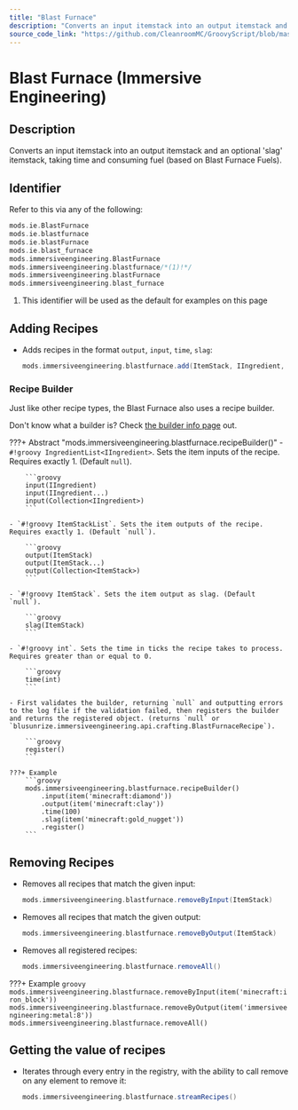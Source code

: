 ```yaml
---
title: "Blast Furnace"
description: "Converts an input itemstack into an output itemstack and an optional 'slag' itemstack, taking time and consuming fuel (based on Blast Furnace Fuels)."
source_code_link: "https://github.com/CleanroomMC/GroovyScript/blob/master/src/main/java/com/cleanroommc/groovyscript/compat/mods/immersiveengineering/BlastFurnace.java"
---
```


# Blast Furnace (Immersive Engineering)

## Description

Converts an input itemstack into an output itemstack and an optional 'slag' itemstack, taking time and consuming fuel (based on Blast Furnace Fuels).

## Identifier

Refer to this via any of the following:

```groovy hl_lines="6"
mods.ie.BlastFurnace
mods.ie.blastfurnace
mods.ie.blastFurnace
mods.ie.blast_furnace
mods.immersiveengineering.BlastFurnace
mods.immersiveengineering.blastfurnace/*(1)!*/
mods.immersiveengineering.blastFurnace
mods.immersiveengineering.blast_furnace
```

1. This identifier will be used as the default for examples on this page

## Adding Recipes

- Adds recipes in the format `output`, `input`, `time`, `slag`:

    ```groovy
    mods.immersiveengineering.blastfurnace.add(ItemStack, IIngredient, int, ItemStack)
    ```


### Recipe Builder

Just like other recipe types, the Blast Furnace also uses a recipe builder.

Don't know what a builder is? Check [the builder info page](../../../groovy/builder.md) out.

???+ Abstract "mods.immersiveengineering.blastfurnace.recipeBuilder()"
    - `#!groovy IngredientList<IIngredient>`. Sets the item inputs of the recipe. Requires exactly 1. (Default `null`).

        ```groovy
        input(IIngredient)
        input(IIngredient...)
        input(Collection<IIngredient>)
        ```

    - `#!groovy ItemStackList`. Sets the item outputs of the recipe. Requires exactly 1. (Default `null`).

        ```groovy
        output(ItemStack)
        output(ItemStack...)
        output(Collection<ItemStack>)
        ```

    - `#!groovy ItemStack`. Sets the item output as slag. (Default `null`).

        ```groovy
        slag(ItemStack)
        ```

    - `#!groovy int`. Sets the time in ticks the recipe takes to process. Requires greater than or equal to 0.

        ```groovy
        time(int)
        ```

    - First validates the builder, returning `null` and outputting errors to the log file if the validation failed, then registers the builder and returns the registered object. (returns `null` or `blusunrize.immersiveengineering.api.crafting.BlastFurnaceRecipe`).

        ```groovy
        register()
        ```

    ???+ Example
        ```groovy
        mods.immersiveengineering.blastfurnace.recipeBuilder()
            .input(item('minecraft:diamond'))
            .output(item('minecraft:clay'))
            .time(100)
            .slag(item('minecraft:gold_nugget'))
            .register()
        ```



## Removing Recipes

- Removes all recipes that match the given input:

    ```groovy
    mods.immersiveengineering.blastfurnace.removeByInput(ItemStack)
    ```

- Removes all recipes that match the given output:

    ```groovy
    mods.immersiveengineering.blastfurnace.removeByOutput(ItemStack)
    ```

- Removes all registered recipes:

    ```groovy
    mods.immersiveengineering.blastfurnace.removeAll()
    ```

???+ Example
    ```groovy
    mods.immersiveengineering.blastfurnace.removeByInput(item('minecraft:iron_block'))
    mods.immersiveengineering.blastfurnace.removeByOutput(item('immersiveengineering:metal:8'))
    mods.immersiveengineering.blastfurnace.removeAll()
    ```

## Getting the value of recipes

- Iterates through every entry in the registry, with the ability to call remove on any element to remove it:

    ```groovy
    mods.immersiveengineering.blastfurnace.streamRecipes()
    ```
